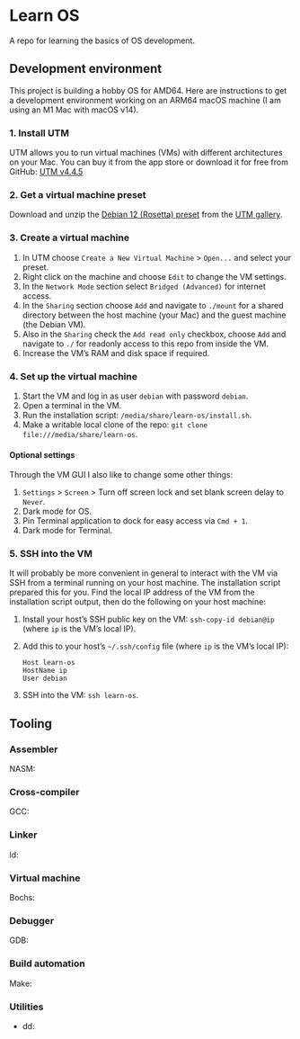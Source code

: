 # Learn OS

A repo for learning the basics of OS development.

## Development environment

This project is building a hobby OS for AMD64. Here are instructions to get a development environment working on an ARM64 macOS machine (I am using an M1 Mac with macOS v14).

### 1. Install UTM

UTM allows you to run virtual machines (VMs) with different architectures on your Mac. You can buy it from the app store or download it for free from GitHub: [UTM v4.4.5](https://github.com/utmapp/UTM/releases/tag/v4.4.5)

### 2. Get a virtual machine preset

Download and unzip the [Debian 12 (Rosetta) preset](https://mac.getutm.app/gallery/debian-12-rosetta) from the [UTM gallery](https://mac.getutm.app/gallery/).

### 3. Create a virtual machine

1. In UTM choose `Create a New Virtual Machine` > `Open...` and select your preset.
1. Right click on the machine and choose `Edit` to change the VM settings.
1. In the `Network Mode` section select `Bridged (Advanced)` for internet access.
1. In the `Sharing` section choose `Add` and navigate to `./mount` for a shared directory between the host machine (your Mac) and the guest machine (the Debian VM).
1. Also in the `Sharing` check the `Add read only` checkbox, choose `Add` and navigate to `./` for readonly access to this repo from inside the VM.
1. Increase the VM’s RAM and disk space if required.

### 4. Set up the virtual machine

1. Start the VM and log in as user `debian` with password `debian`.
1. Open a terminal in the VM.
1. Run the installation script: `/media/share/learn-os/install.sh`.
1. Make a writable local clone of the repo: `git clone file:///media/share/learn-os`.

#### Optional settings

Through the VM GUI I also like to change some other things:

1. `Settings` > `Screen` > Turn off screen lock and set blank screen delay to `Never`.
1. Dark mode for OS.
1. Pin Terminal application to dock for easy access via `Cmd + 1`.
1. Dark mode for Terminal.

### 5. SSH into the VM

It will probably be more convenient in general to interact with the VM via SSH from a terminal running on your host machine. The installation script prepared this for you. Find the local IP address of the VM from the installation script output, then do the following on your host machine:

1. Install your host’s SSH public key on the VM: `ssh-copy-id debian@ip` (where `ip` is the VM’s local IP).
1. Add this to your host’s `~/.ssh/config` file (where `ip` is the VM’s local IP):

   ```ssh
   Host learn-os
   HostName ip
   User debian
   ```

1. SSH into the VM: `ssh learn-os`.

## Tooling

### Assembler

NASM:

### Cross-compiler

GCC:

### Linker

ld:

### Virtual machine

Bochs:

### Debugger

GDB:

### Build automation

Make:

### Utilities

- dd:
